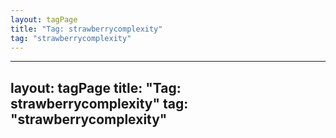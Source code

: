```yaml
---
layout: tagPage
title: "Tag: strawberrycomplexity"
tag: "strawberrycomplexity"
---
```

---
layout: tagPage
title: "Tag: strawberrycomplexity"
tag: "strawberrycomplexity"
---
